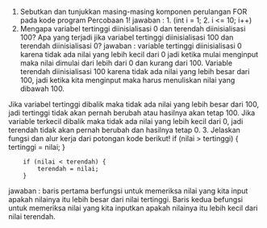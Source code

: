 1. Sebutkan dan tunjukkan masing-masing komponen perulangan FOR pada kode program
Percobaan 1!
jawaban : 1. (int i = 1;
          2. i <= 10; i++)
2. Mengapa variabel tertinggi diinisialisasi 0 dan terendah diinisialisasi 100? Apa yang
terjadi jika variabel tertinggi diinisialisasi 100 dan terendah diinisialisasi 0?
jawaban : variable tertinggi diinisialisasi 0 karena tidak ada nilai yang lebih kecil dari 0 jadi ketika mulai menginput maka nilai dimulai dari lebih dari 0 dan kurang dari 100. Variable terendah diinisialisasi 100 karena tidak ada nilai yang lebih besar dari 100, jadi ketika kita menginput maka harus menuliskan nilai yang dibawah 100.

Jika variabel tertinggi dibalik maka tidak ada nilai yang lebih besar dari 100, jadi tertinggi tidak akan pernah berubah atau hasilnya akan tetap 100. Jika variable terkecil dibalik maka tidak ada nilai yang lebih kecil dari 0, jadi terendah tidak akan pernah berubah dan hasilnya tetap 0.
3. Jelaskan fungsi dan alur kerja dari potongan kode berikut!
 if (nilai > tertinggi) {
            tertinggi = nilai; 
        }

        if (nilai < terendah) {
            terendah = nilai;
        }
jawaban : baris pertama berfungsi untuk memeriksa nilai yang kita input apakah nilainya   itu lebih besar dari nilai tertinggi. Baris kedua befungsi untuk memeriksa nilai yang kita inputkan apakah nilainya itu lebih kecil dari nilai terendah.
